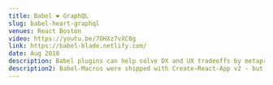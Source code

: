 ```yaml
---
title: Babel ❤️ GraphQL
slug: babel-heart-graphql
venues: React Boston
video: https://youtu.be/7OHXz7vXC0g
link: https://babel-blade.netlify.com/
date: Aug 2018
description: Babel plugins can help solve DX and UX tradeoffs by metaprogramming to while delivering code that is why stop there? In this talk we explore how babel-blade solves the double declaration problem in all get started writing your first babel plugin!
description2: Babel-Macros were shipped with Create-React-App v2 - but what are they? What can you do with them? In this lightning talk we discuss how babel macros differ from plugins, and my recent work with babel-blade creating an inline GraphQL compiler that works with all React GraphQL clients.
---
```

